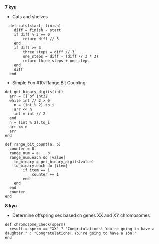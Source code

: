 **7 kyu**

- Cats and shelves

```crystal
  def cats(start, finish)
    diff = finish - start
    if diff % 3 == 0
        return diff // 3
    end
    if diff >= 3
        three_steps = diff // 3
        one_steps = diff - (diff // 3 * 3)
        return three_steps + one_steps
    end
    diff
  end
```

  - Simple Fun #10: Range Bit Counting

```crystal
def get_binary_digits(int)
  arr = [] of Int32
  while int // 2 > 0
    n = (int % 2).to_i
    arr << n
    int = int // 2
  end
  n = (int % 2).to_i
  arr << n
  arr
end

def range_bit_count(a, b)
  counter = 0
  range_num = a .. b
  range_num.each do |value|
    to_binary = get_binary_digits(value)
    to_binary.each do |item|
        if item == 1
            counter += 1
        end
    end
  end
  counter
end
```

**8 kyu**

- Determine offspring sex based on genes XX and XY chromosomes

```crystal
def chromosome_check(sperm)
  result = sperm == "XX" ? "Congratulations! You're going to have a daughter." : "Congratulations! You're going to have a son."
end
```


